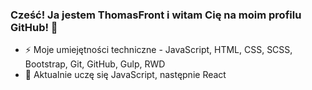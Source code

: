 ### Cześć! Ja jestem ThomasFront i witam Cię na moim profilu GitHub! 👋

- ⚡ Moje umiejętności techniczne - JavaScript, HTML, CSS, SCSS, Bootstrap, Git, GitHub, Gulp, RWD
- 🌱 Aktualnie uczę się JavaScript, następnie React

